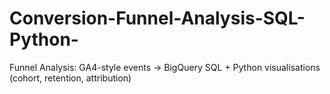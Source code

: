 # Conversion-Funnel-Analysis-SQL-Python-
Funnel Analysis: GA4-style events → BigQuery SQL + Python visualisations (cohort, retention, attribution)
